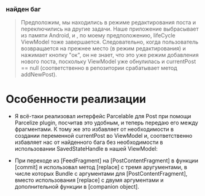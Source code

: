 ### найден баг

> Предположим, мы находились в режиме редактирования поста и переключились на другие задачи. Наше приложение выбрасывает из памяти Android, и , по моему предположению, lifeCycle ViewModel тоже завершается. Следовательно, когда пользователь возвращается на прежнее место (в режим редактирования) и нажимает кнопку "ок", он не знает, что это уже режим добавления нового поста, поскольку ViewModel уже обнулилась и currentPost == null (соответственно в репозитории срабатывает метод addNewPost).

# Особенности реализации

* Я всё-таки реализовал интерфейс Parcelable для Post при помощи Parcelize plugin, посчитав это
  удобным, и теперь передаю его между фрагментами. К тому же это избавляет от необходимости в
  создании переменной currentPost во ViewModel и, соответственно избавляет нас от найденного бага
  без необходимости в использовании SavedStateHandle в нашей ViewModel:

* При переходе из [FeedFragment] на [PostContentFragment] в функции [commit] я использовал
  метод [replace] с тремя аругументами, в числе которых Bundle с аргументами
  для [PostContentFragment], вместо использования [replace] c двумя аргументами и дополнительной
  функции в [companion object].